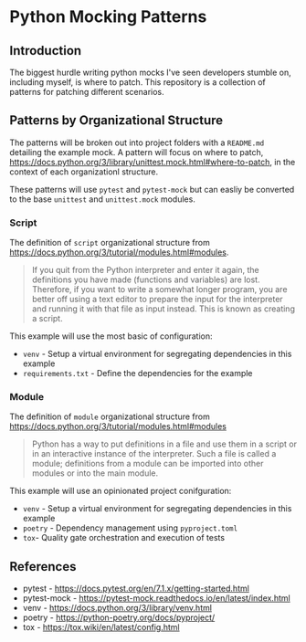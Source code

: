 # Python Mocking Patterns

## Introduction

The biggest hurdle writing python mocks I've seen developers stumble on, including myself, is where to patch. This repository is a collection of patterns for patching different scenarios.

## Patterns by Organizational Structure

The patterns will be broken out into project folders with a `README.md` detailing the example mock.  A pattern will focus on where to patch, <https://docs.python.org/3/library/unittest.mock.html#where-to-patch>, in the context of each organizationl structure.

These patterns will use `pytest` and `pytest-mock` but can easliy be converted to the base `unittest` and `unittest.mock` modules.

### Script

The definition of `script` organizational structure from <https://docs.python.org/3/tutorial/modules.html#modules>.

> If you quit from the Python interpreter and enter it again, the definitions you have made (functions and variables) are lost. Therefore, if you want to write a somewhat longer program, you are better off using a text editor to prepare the input for the interpreter and running it with that file as input instead. This is known as creating a script.

This example will use the most basic of configuration:

- `venv` - Setup a virtual environment for segregating dependencies in this example
- `requirements.txt` - Define the dependencies for the example

### Module

The definition of `module` organizational structure from <https://docs.python.org/3/tutorial/modules.html#modules>

> Python has a way to put definitions in a file and use them in a script or in an interactive instance of the interpreter. Such a file is called a module; definitions from a module can be imported into other modules or into the main module.

This example will use an opinionated project conifguration:

- `venv` - Setup a virtual environment for segregating dependencies in this example
- `poetry` - Dependency management using `pyproject.toml`
- `tox`- Quality gate orchestration and execution of tests

## References

- pytest - <https://docs.pytest.org/en/7.1.x/getting-started.html>
- pytest-mock - <https://pytest-mock.readthedocs.io/en/latest/index.html>
- venv - <https://docs.python.org/3/library/venv.html>
- poetry  - <https://python-poetry.org/docs/pyproject/>
- tox - <https://tox.wiki/en/latest/config.html>
